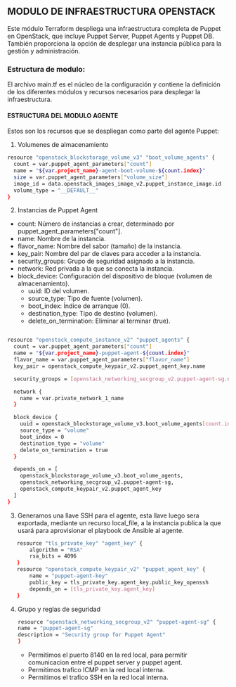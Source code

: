 ## MODULO DE INFRAESTRUCTURA OPENSTACK
Este módulo Terraform despliega una infraestructura completa de Puppet en OpenStack, que incluye Puppet Server, Puppet Agents y Puppet DB. También proporciona la opción de desplegar una instancia pública para la gestión y administración.

### Estructura de modulo: 
El archivo main.tf es el núcleo de la configuración y contiene la definición de los diferentes módulos y recursos necesarios para desplegar la infraestructura.

#### ESTRUCTURA DEL MODULO AGENTE
Estos son los recursos que se despliegan como parte del agente Puppet:

1. Volumenes de almacenamiento

```bash
resource "openstack_blockstorage_volume_v3" "boot_volume_agents" {
  count = var.puppet_agent_parameters["count"]
  name = "${var.project_name}-agent-boot-volume-${count.index}"
  size = var.puppet_agent_parameters["volume_size"]
  image_id = data.openstack_images_image_v2.puppet_instance_image.id
  volume_type = "__DEFAULT__"
}
```
2. Instancias de Puppet Agent
- count: Número de instancias a crear, determinado por puppet_agent_parameters["count"].
- name: Nombre de la instancia.
- flavor_name: Nombre del sabor (tamaño) de la instancia.
- key_pair: Nombre del par de claves para acceder a la instancia.
- security_groups: Grupo de seguridad asignado a la instancia.
- network: Red privada a la que se conecta la instancia.
- block_device: Configuración del dispositivo de bloque (volumen de almacenamiento).
    - uuid: ID del volumen.
    - source_type: Tipo de fuente (volumen).
    - boot_index: Índice de arranque (0).
    - destination_type: Tipo de destino (volumen).
    - delete_on_termination: Eliminar al terminar (true).

```bash

resource "openstack_compute_instance_v2" "puppet_agents" {
  count = var.puppet_agent_parameters["count"]
  name = "${var.project_name}-puppet-agent-${count.index}"
  flavor_name = var.puppet_agent_parameters["flavor_name"]
  key_pair = openstack_compute_keypair_v2.puppet_agent_key.name

  security_groups = [openstack_networking_secgroup_v2.puppet-agent-sg.name]

  network {
    name = var.private_network_1_name
  }

  block_device {
    uuid = openstack_blockstorage_volume_v3.boot_volume_agents[count.index].id
    source_type = "volume"
    boot_index = 0
    destination_type = "volume"
    delete_on_termination = true
  }

  depends_on = [
    openstack_blockstorage_volume_v3.boot_volume_agents,
    openstack_networking_secgroup_v2.puppet-agent-sg,
    openstack_compute_keypair_v2.puppet_agent_key
  ]
}
```

 3. Generamos una llave SSH para el agente, esta llave luego sera exportada, mediante un recurso local_file, a la instancia publica la que usará para aprovisionar el playbook de Ansible al agente.
 ```bash
    resource "tls_private_key" "agent_key" {
        algorithm = "RSA"
        rsa_bits = 4096    
    }
    resource "openstack_compute_keypair_v2" "puppet_agent_key" {
        name = "puppet-agent-key"
        public_key = tls_private_key.agent_key.public_key_openssh
        depends_on = [tls_private_key.agent_key]
    }
 ```


 4. Grupo y reglas de seguridad
    ```bash
    resource "openstack_networking_secgroup_v2" "puppet-agent-sg" {
    name = "puppet-agent-sg"
    description = "Security group for Puppet Agent"
    }
    ```
    - Permitimos el puerto 8140 en la red local, para permitir comunicacion entre el puppet server y puppet agent.
    - Permitimos trafico ICMP en la red local interna.
    - Permitimos el trafico SSH en la red local interna.

